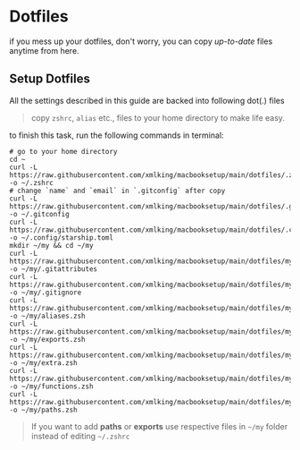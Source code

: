 # Dotfiles

if you mess up your dotfiles, don't worry, you can copy _up-to-date_ files anytime from here.

## Setup Dotfiles

All the settings described in this guide are backed into following dot(.) files

> copy `zshrc`, `alias` etc., files to your home directory to make life easy.

to finish this task, run the following commands in terminal:

```shell
# go to your home directory
cd ~
curl -L https://raw.githubusercontent.com/xmlking/macbooksetup/main/dotfiles/.zshrc -o ~/.zshrc
# change `name` and `email` in `.gitconfig` after copy
curl -L https://raw.githubusercontent.com/xmlking/macbooksetup/main/dotfiles/.gitconfig -o ~/.gitconfig
curl -L https://raw.githubusercontent.com/xmlking/macbooksetup/main/dotfiles/.config/starship.toml -o ~/.config/starship.toml
mkdir ~/my && cd ~/my
curl -L https://raw.githubusercontent.com/xmlking/macbooksetup/main/dotfiles/my/.gitattributes -o ~/my/.gitattributes
curl -L https://raw.githubusercontent.com/xmlking/macbooksetup/main/dotfiles/my/.gitignore -o ~/my/.gitignore
curl -L https://raw.githubusercontent.com/xmlking/macbooksetup/main/dotfiles/my/aliases.zsh -o ~/my/aliases.zsh
curl -L https://raw.githubusercontent.com/xmlking/macbooksetup/main/dotfiles/my/exports.zsh -o ~/my/exports.zsh
curl -L https://raw.githubusercontent.com/xmlking/macbooksetup/main/dotfiles/my/extra.zsh -o ~/my/extra.zsh
curl -L https://raw.githubusercontent.com/xmlking/macbooksetup/main/dotfiles/my/functions.zsh -o ~/my/functions.zsh
curl -L https://raw.githubusercontent.com/xmlking/macbooksetup/main/dotfiles/my/paths.zsh -o ~/my/paths.zsh
```

> If you want to add **paths** or **exports** use respective files in `~/my` folder instead of editing  `~/.zshrc`
